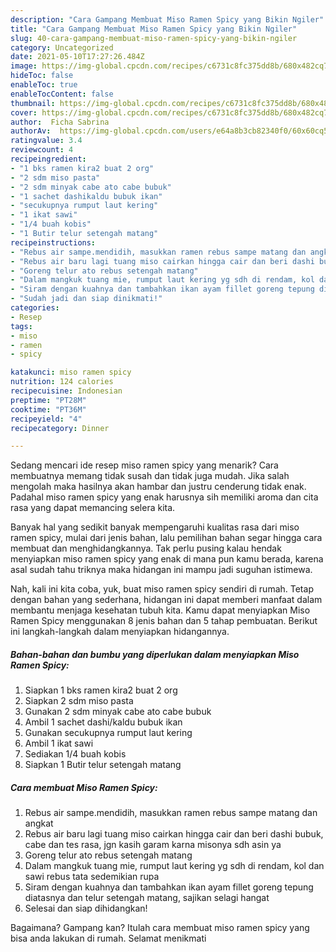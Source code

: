 ```yaml
---
description: "Cara Gampang Membuat Miso Ramen Spicy yang Bikin Ngiler"
title: "Cara Gampang Membuat Miso Ramen Spicy yang Bikin Ngiler"
slug: 40-cara-gampang-membuat-miso-ramen-spicy-yang-bikin-ngiler
category: Uncategorized
date: 2021-05-10T17:27:26.484Z
image: https://img-global.cpcdn.com/recipes/c6731c8fc375dd8b/680x482cq70/miso-ramen-spicy-foto-resep-utama.jpg
hideToc: false
enableToc: true
enableTocContent: false
thumbnail: https://img-global.cpcdn.com/recipes/c6731c8fc375dd8b/680x482cq70/miso-ramen-spicy-foto-resep-utama.jpg
cover: https://img-global.cpcdn.com/recipes/c6731c8fc375dd8b/680x482cq70/miso-ramen-spicy-foto-resep-utama.jpg
author:  Ficha Sabrina
authorAv:  https://img-global.cpcdn.com/users/e64a8b3cb82340f0/60x60cq50/avatar.jpg
ratingvalue: 3.4
reviewcount: 4
recipeingredient:
- "1 bks ramen kira2 buat 2 org"
- "2 sdm miso pasta"
- "2 sdm minyak cabe ato cabe bubuk"
- "1 sachet dashikaldu bubuk ikan"
- "secukupnya rumput laut kering"
- "1 ikat sawi"
- "1/4 buah kobis"
- "1 Butir telur setengah matang"
recipeinstructions:
- "Rebus air sampe.mendidih, masukkan ramen rebus sampe matang dan angkat"
- "Rebus air baru lagi tuang miso cairkan hingga cair dan beri dashi bubuk, cabe dan tes rasa, jgn kasih garam karna misonya sdh asin ya"
- "Goreng telur ato rebus setengah matang"
- "Dalam mangkuk tuang mie, rumput laut kering yg sdh di rendam, kol dan sawi rebus tata sedemikian rupa"
- "Siram dengan kuahnya dan tambahkan ikan ayam fillet goreng tepung diatasnya dan telur setengah matang, sajikan selagi hangat"
- "Sudah jadi dan siap dinikmati!"
categories:
- Resep
tags:
- miso
- ramen
- spicy

katakunci: miso ramen spicy 
nutrition: 124 calories
recipecuisine: Indonesian
preptime: "PT28M"
cooktime: "PT36M"
recipeyield: "4"
recipecategory: Dinner

---
```



Sedang mencari ide resep miso ramen spicy yang menarik? Cara membuatnya memang tidak susah dan tidak juga mudah. Jika salah mengolah maka hasilnya akan hambar dan justru cenderung tidak enak. Padahal miso ramen spicy yang enak harusnya sih memiliki aroma dan cita rasa yang dapat memancing selera kita.




Banyak hal yang sedikit banyak mempengaruhi kualitas rasa dari miso ramen spicy, mulai dari jenis bahan, lalu pemilihan bahan segar hingga cara membuat dan menghidangkannya. Tak perlu pusing kalau hendak menyiapkan miso ramen spicy yang enak di mana pun kamu berada, karena asal sudah tahu triknya maka hidangan ini mampu jadi suguhan istimewa.


Nah, kali ini kita coba, yuk, buat miso ramen spicy sendiri di rumah. Tetap dengan bahan yang sederhana, hidangan ini dapat memberi manfaat dalam membantu menjaga kesehatan tubuh kita. Kamu dapat menyiapkan Miso Ramen Spicy menggunakan 8 jenis bahan dan 5 tahap pembuatan. Berikut ini langkah-langkah dalam menyiapkan hidangannya.

<!--inarticleads1-->

##### Bahan-bahan dan bumbu yang diperlukan dalam menyiapkan Miso Ramen Spicy:

1. Siapkan 1 bks ramen kira2 buat 2 org
1. Siapkan 2 sdm miso pasta
1. Gunakan 2 sdm minyak cabe ato cabe bubuk
1. Ambil 1 sachet dashi/kaldu bubuk ikan
1. Gunakan secukupnya rumput laut kering
1. Ambil 1 ikat sawi
1. Sediakan 1/4 buah kobis
1. Siapkan 1 Butir telur setengah matang




<!--inarticleads2-->

##### Cara membuat Miso Ramen Spicy:

1. Rebus air sampe.mendidih, masukkan ramen rebus sampe matang dan angkat
1. Rebus air baru lagi tuang miso cairkan hingga cair dan beri dashi bubuk, cabe dan tes rasa, jgn kasih garam karna misonya sdh asin ya
1. Goreng telur ato rebus setengah matang
1. Dalam mangkuk tuang mie, rumput laut kering yg sdh di rendam, kol dan sawi rebus tata sedemikian rupa
1. Siram dengan kuahnya dan tambahkan ikan ayam fillet goreng tepung diatasnya dan telur setengah matang, sajikan selagi hangat
1. Selesai dan siap dihidangkan!



Bagaimana? Gampang kan? Itulah cara membuat miso ramen spicy yang bisa anda lakukan di rumah. Selamat menikmati
